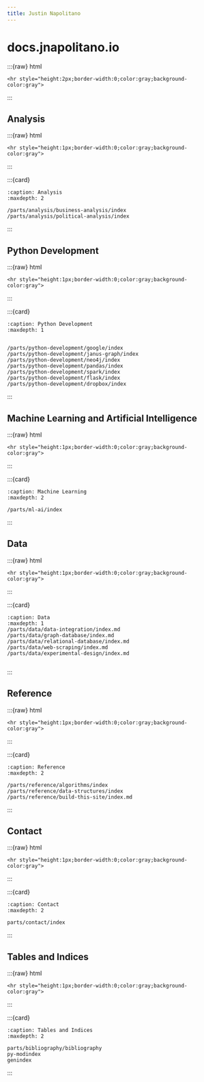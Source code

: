 ```yaml
---
title: Justin Napolitano
---
```


# docs.jnapolitano.io


:::{raw} html

    <hr style="height:2px;border-width:0;color:gray;background-color:gray">
:::

## Analysis

:::{raw} html

    <hr style="height:1px;border-width:0;color:gray;background-color:gray">
:::

:::{card}

```{toctree}
:caption: Analysis
:maxdepth: 2

/parts/analysis/business-analysis/index
/parts/analysis/political-analysis/index
```

:::

## Python Development

:::{raw} html

    <hr style="height:1px;border-width:0;color:gray;background-color:gray">
:::


:::{card}

```{toctree}
:caption: Python Development
:maxdepth: 1


/parts/python-development/google/index
/parts/python-development/janus-graph/index
/parts/python-development/neo4j/index
/parts/python-development/pandas/index
/parts/python-development/spark/index
/parts/python-development/flask/index
/parts/python-development/dropbox/index
```
:::

## Machine Learning and Artificial Intelligence

:::{raw} html

    <hr style="height:1px;border-width:0;color:gray;background-color:gray">
:::

:::{card}

```{toctree}
:caption: Machine Learning
:maxdepth: 2

/parts/ml-ai/index
```
:::

## Data

:::{raw} html

    <hr style="height:1px;border-width:0;color:gray;background-color:gray">
:::

:::{card}

```{toctree}
:caption: Data 
:maxdepth: 1
/parts/data/data-integration/index.md
/parts/data/graph-database/index.md
/parts/data/relational-database/index.md
/parts/data/web-scraping/index.md
/parts/data/experimental-design/index.md


```
:::

## Reference 

:::{raw} html

    <hr style="height:1px;border-width:0;color:gray;background-color:gray">
:::

:::{card}

```{toctree}
:caption: Reference
:maxdepth: 2

/parts/reference/algorithms/index
/parts/reference/data-structures/index
/parts/reference/build-this-site/index.md
```

:::

## Contact

:::{raw} html

    <hr style="height:1px;border-width:0;color:gray;background-color:gray">
:::

:::{card}

```{toctree}
:caption: Contact
:maxdepth: 2

parts/contact/index
```
:::

## Tables and Indices

:::{raw} html

    <hr style="height:1px;border-width:0;color:gray;background-color:gray">
:::

:::{card}

```{toctree}
:caption: Tables and Indices
:maxdepth: 2

parts/bibliography/bibliography
py-modindex
genindex
```

:::
